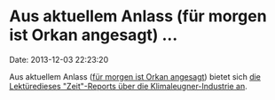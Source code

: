 Aus aktuellem Anlass (für morgen ist Orkan angesagt) \...
=========================================================

Date: 2013-12-03 22:23:20

Aus aktuellem Anlass ([für morgen ist Orkan
angesagt](http://www.tagesschau.de/inland/xaver-unwetter100.html))
bietet sich [die
Lektüre](http://www.zeit.de/2012/48/Klimawandel-Marc-Morano-Lobby-Klimaskeptiker/komplettansicht)[dieses
\"Zeit\"-Reports über die Klimaleugner-Industrie
an](http://www.zeit.de/2012/48/Klimawandel-Marc-Morano-Lobby-Klimaskeptiker/komplettansicht).
